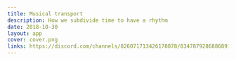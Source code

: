```yaml
---
title: Musical transport
description: How we subdivide time to have a rhythm
date: 2018-10-30
layout: app
cover: cover.png
links: https://discord.com/channels/826071713426178078/834787928688689172/1127958693695205387
---
```



<client-only>
<TimeMath />
</client-only>
